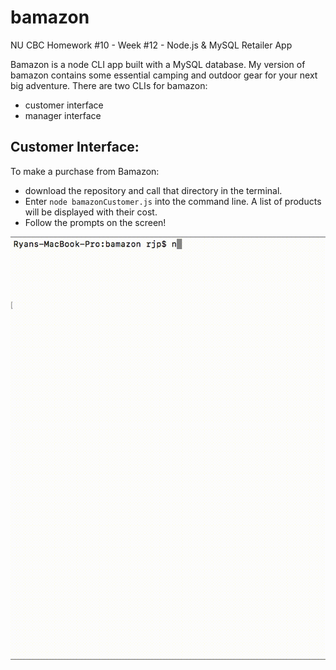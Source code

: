 # bamazon
NU CBC Homework #10 - Week #12 - Node.js &amp; MySQL Retailer App

Bamazon is a node CLI app built with a MySQL database. My version of bamazon contains some essential camping and outdoor gear for your next big adventure.
There are two CLIs for bamazon:
* customer interface
* manager interface

## Customer Interface:
To make a purchase from Bamazon:
* download the repository and call that directory in the terminal.
* Enter `node bamazonCustomer.js` into the command line. A list of products will be displayed with their cost.
* Follow the prompts on the screen!
    
![alt text](https://github.com/rjp11/bamazon/blob/master/images/bamCust.gif)
